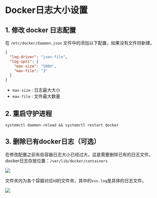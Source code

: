 # Docker日志大小设置

## 1. 修改 docker 日志配置

在 `/etc/docker/daemon.json` 文件中的添加以下配置，如果没有文件则新建。

```json [/etc/docker/daemon.json]
{
  "log-driver": "json-file",
  "log-opts": {
    "max-size": "500m",
    "max-file": "3"
  }
}
```

* `max-size` : 日志最大大小
* `max-file` : 文件最大数量

## 2. 重启守护进程

```shell [bash]
systemctl daemon-reload && systemctl restart docker
```

## 3. 删除已有docker日志（可选）

在修改配置之前有些容器日志大小已经过大，这是需要删除已有的日志文件。docker日志存放位置：`/var/lib/docker/containers `

![](https://dxytoll-img-1304942391.cos.ap-nanjing.myqcloud.com/img/blog/image-1655137862664.png)

文件夹内为各个容器对应id的文件夹，其中的`xxx.log`是具体的日志文件。

![](https://dxytoll-img-1304942391.cos.ap-nanjing.myqcloud.com/img/blog/image-1655137939976.png)
